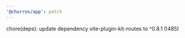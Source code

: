 ```yaml
---
'@churros/app': patch
---
```


chore(deps): update dependency vite-plugin-kit-routes to ^0.8.1  (!485)
